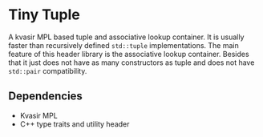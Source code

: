 # Tiny Tuple

A kvasir MPL based tuple and associative lookup container.
It is usually faster than recursively defined `std::tuple` implementations.
The main feature of this header library is the associative lookup container.
Besides that it just does not have as many constructors as tuple and does
not have `std::pair` compatibility.

## Dependencies

* Kvasir MPL
* C++ type traits and utility header
